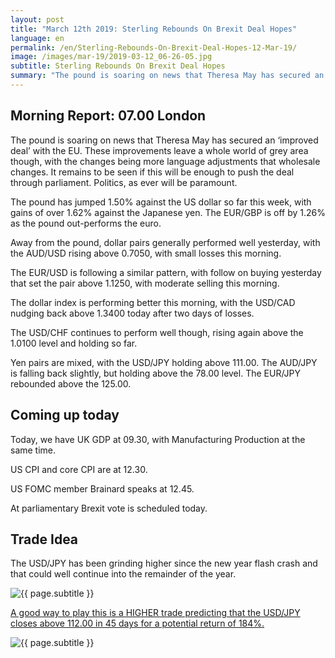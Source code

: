 ```yaml
---
layout: post
title: "March 12th 2019: Sterling Rebounds On Brexit Deal Hopes"
language: en
permalink: /en/Sterling-Rebounds-On-Brexit-Deal-Hopes-12-Mar-19/
image: /images/mar-19/2019-03-12_06-26-05.jpg
subtitle: Sterling Rebounds On Brexit Deal Hopes
summary: "The pound is soaring on news that Theresa May has secured an ‘improved deal’ with the EU. These improvements leave a whole world of grey area though, with the changes being more language adjustments that wholesale changes. It remains to be seen if this will be enough to push the deal through parliament. Politics, as ever will be paramount"
---
```

## Morning Report: 07.00 London

The pound is soaring on news that Theresa May has secured an ‘improved deal’ with the EU. These improvements leave a whole world of grey area though, with the changes being more language adjustments that wholesale changes. It remains to be seen if this will be enough to push the deal through parliament. Politics, as ever will be paramount. 

The pound has jumped 1.50% against the US dollar so far this week, with gains of over 1.62% against the Japanese yen. The EUR/GBP is off by 1.26% as the pound out-performs the euro. 

Away from the pound, dollar pairs generally performed well yesterday, with the AUD/USD rising above 0.7050, with small losses this morning. 

The EUR/USD is following a similar pattern, with follow on buying yesterday that set the pair above 1.1250, with moderate selling this morning. 

The dollar index is performing better this morning, with the USD/CAD nudging back above 1.3400 today after two days of losses. 

The USD/CHF continues to perform well though, rising again above the 1.0100 level and holding so far. 

Yen pairs are mixed, with the USD/JPY holding above 111.00. The AUD/JPY is falling back slightly, but holding above the 78.00 level. The EUR/JPY rebounded above the 125.00. 

## Coming up today

Today, we have UK GDP at 09.30, with Manufacturing Production at the same time. 

US CPI and core CPI are at 12.30. 

US FOMC member Brainard speaks at 12.45. 

At parliamentary Brexit vote is scheduled today. 

## Trade Idea

The USD/JPY has been grinding higher since the new year flash crash and that could well continue into the remainder of the year.

<img class="post-image" src="{{ site.url }}/images/mar-19/2019-03-12_06-26-05.jpg" alt="{{ page.subtitle }}" title="{{ page.subtitle }}">

<a href="%LINK%%?currency=GBP&market=forex&underlying=frxUSDJPY&formname=higherlower&duration_units=d&duration_amount=45&expiry_type=duration&barrier=112&amount=10&amount_type=stake" target="_blank" rel="noopener noreferrer nofollow">A good way to play this is a HIGHER trade predicting that the USD/JPY closes above 112.00 in 45 days for a potential return of 184%.</a>

<img class="post-image" src="{{ site.url }}/images/mar-19/2019-03-12_06-29-37.jpg" alt="{{ page.subtitle }}" title="{{ page.subtitle }}">